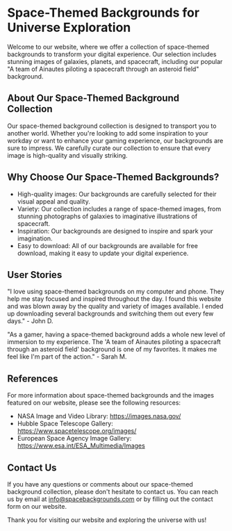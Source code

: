 <!--font:Poppins-->

# Space-Themed Backgrounds for Universe Exploration

Welcome to our website, where we offer a collection of space-themed backgrounds to transform your digital experience. Our selection includes stunning images of galaxies, planets, and spacecraft, including our popular "A team of Ainautes piloting a spacecraft through an asteroid field" background.

## About Our Space-Themed Background Collection

Our space-themed background collection is designed to transport you to another world. Whether you're looking to add some inspiration to your workday or want to enhance your gaming experience, our backgrounds are sure to impress. We carefully curate our collection to ensure that every image is high-quality and visually striking.

## Why Choose Our Space-Themed Backgrounds?

- High-quality images: Our backgrounds are carefully selected for their visual appeal and quality.
- Variety: Our collection includes a range of space-themed images, from stunning photographs of galaxies to imaginative illustrations of spacecraft.
- Inspiration: Our backgrounds are designed to inspire and spark your imagination.
- Easy to download: All of our backgrounds are available for free download, making it easy to update your digital experience.

## User Stories

"I love using space-themed backgrounds on my computer and phone. They help me stay focused and inspired throughout the day. I found this website and was blown away by the quality and variety of images available. I ended up downloading several backgrounds and switching them out every few days." - John D.

"As a gamer, having a space-themed background adds a whole new level of immersion to my experience. The 'A team of Ainautes piloting a spacecraft through an asteroid field' background is one of my favorites. It makes me feel like I'm part of the action." - Sarah M.

## References

For more information about space-themed backgrounds and the images featured on our website, please see the following resources:

- NASA Image and Video Library: https://images.nasa.gov/
- Hubble Space Telescope Gallery: https://www.spacetelescope.org/images/
- European Space Agency Image Gallery: https://www.esa.int/ESA_Multimedia/Images

## Contact Us

If you have any questions or comments about our space-themed background collection, please don't hesitate to contact us. You can reach us by email at [info@spacebackgrounds.com](mailto:info@spacebackgrounds.com) or by filling out the contact form on our website.

Thank you for visiting our website and exploring the universe with us!

<!--

Write me content for website with wallpaper which alt text is:

"A team of Ainautes piloting a spacecraft through an asteroid field, with explosions and debris flying all around them."

The name/title of the page should not be 1:1 copy of the alt text but rather a real content of the website which is using this wallpaper.

- Use markdown format 
- Start with heading
- Heading should be short and concise
- The content should look like a real website 
- The website should not be about the wallpaper, wallpaper is just a related background
- Heading should be contain work "wallpaper" or "background"
- Include real sections like references, contact, user stories, etc. use things relevant to the page purpose.
- Feel free to use structure like headings, bullets, numbering, blockquotes, paragraphs, horizontal lines, etc.
- You can use formatting like bold or _italic_
- You can include UTF-8 emojis
- Links should be only #hash anchors (and you can refer to the document itself)
- Do not include images


---


# Explore the Universe with Our Space-Themed Wallpaper

Welcome to our website, where we offer a variety of space-themed wallpapers to transform your desktop or mobile background. Our collection includes stunning images of galaxies, planets, and spacecraft, including our popular "A team of Ainautes piloting a spacecraft through an asteroid field" wallpaper.

## About Our Space-Themed Wallpaper Collection

Our space-themed wallpaper collection is designed to inspire and ignite your imagination. Whether you're a space enthusiast, science fiction fan, or simply appreciate beautiful art, our wallpapers are sure to impress. We carefully curate our collection to ensure that every image is high-quality and visually striking.

## Why Choose Our Space-Themed Wallpapers?

- High-quality images: Our wallpapers are carefully selected for their visual appeal and quality.
- Variety: Our collection includes a range of space-themed images, from stunning photographs of galaxies to imaginative illustrations of spacecraft.
- Inspiration: Our wallpapers are designed to inspire and spark your imagination.
- Easy to download: All of our wallpapers are available for free download, making it easy to update your desktop or mobile background.

## User Stories

"I love astronomy and space exploration, so having a space-themed wallpaper on my desktop is a must. I found this website and was blown away by the quality and variety of images available. I ended up downloading several wallpapers and switching them out every few weeks." - John D.

"I'm a huge fan of science fiction, so having a wallpaper that features a spaceship flying through an asteroid field is right up my alley. The detail in the image is incredible, and it makes me feel like I'm part of the action." - Sarah M.

## References

For more information about space-themed wallpapers and the images featured on our website, please see the following resources:

- NASA Image and Video Library: https://images.nasa.gov/
- Hubble Space Telescope Gallery: https://www.spacetelescope.org/images/
- European Space Agency Image Gallery: https://www.esa.int/ESA_Multimedia/Images

## Contact Us

If you have any questions or comments about our space-themed wallpaper collection, please don't hesitate to contact us. You can reach us by email at [info@spacewallpapers.com](mailto:info@spacewallpapers.com) or by filling out the contact form on our website.

Thank you for visiting our website and exploring the universe with us!


---


Heading should not include word "wallpaper". The website should not be about the wallpaper itself, wallpaper is just a related background, rewrite whole content.


---


# Explore the Universe with Our Space-Themed Backgrounds

Welcome to our website, where we offer a collection of space-themed backgrounds to transform your digital experience. Our selection includes stunning images of galaxies, planets, and spacecraft, including our popular "A team of Ainautes piloting a spacecraft through an asteroid field" background.

## About Our Space-Themed Background Collection

Our space-themed background collection is designed to transport you to another world. Whether you're looking to add some inspiration to your workday or want to enhance your gaming experience, our backgrounds are sure to impress. We carefully curate our collection to ensure that every image is high-quality and visually striking.

## Why Choose Our Space-Themed Backgrounds?

- High-quality images: Our backgrounds are carefully selected for their visual appeal and quality.
- Variety: Our collection includes a range of space-themed images, from stunning photographs of galaxies to imaginative illustrations of spacecraft.
- Inspiration: Our backgrounds are designed to inspire and spark your imagination.
- Easy to download: All of our backgrounds are available for free download, making it easy to update your digital experience.

## User Stories

"I love using space-themed backgrounds on my computer and phone. They help me stay focused and inspired throughout the day. I found this website and was blown away by the quality and variety of images available. I ended up downloading several backgrounds and switching them out every few days." - John D.

"As a gamer, having a space-themed background adds a whole new level of immersion to my experience. The 'A team of Ainautes piloting a spacecraft through an asteroid field' background is one of my favorites. It makes me feel like I'm part of the action." - Sarah M.

## References

For more information about space-themed backgrounds and the images featured on our website, please see the following resources:

- NASA Image and Video Library: https://images.nasa.gov/
- Hubble Space Telescope Gallery: https://www.spacetelescope.org/images/
- European Space Agency Image Gallery: https://www.esa.int/ESA_Multimedia/Images

## Contact Us

If you have any questions or comments about our space-themed background collection, please don't hesitate to contact us. You can reach us by email at [info@spacebackgrounds.com](mailto:info@spacebackgrounds.com) or by filling out the contact form on our website.

Thank you for visiting our website and exploring the universe with us!


---


Write me a Google font which is best fitting for the website.

Pick from the list:
- Cabin
- Montserrat
- Lobster
- Poppins
- Inter
- IBM Plex Sans
- Roboto
- Great Vibes
- Cinzel
- Open Sans
- Lato
- Cinzel Decorative
- Dancing Script
- Exo 2
- Alegreya
- Cormorant Garamond
- Playfair Display
- Barlow Condensed
- Orbitron
- Raleway
- Creepster
- Futura


Write just the font name nothing else.


---


Poppins

-->
